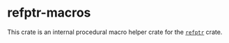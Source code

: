 # refptr-macros

This crate is an internal procedural macro helper crate for the
[`refptr`](https://crates.io/crates/refptr) crate.
